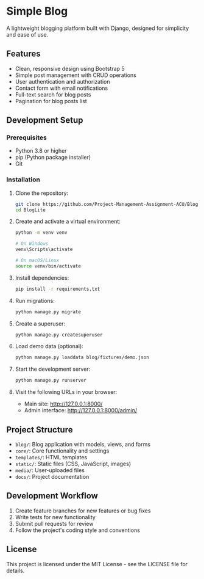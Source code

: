 # Simple Blog

A lightweight blogging platform built with Django, designed for simplicity and ease of use.

## Features

- Clean, responsive design using Bootstrap 5
- Simple post management with CRUD operations
- User authentication and authorization
- Contact form with email notifications
- Full-text search for blog posts
- Pagination for blog posts list

## Development Setup

### Prerequisites

- Python 3.8 or higher
- pip (Python package installer)
- Git

### Installation

1. Clone the repository:
   ```bash
   git clone https://github.com/Project-Management-Assignment-ACU/BlogLite.git
   cd BlogLite
   ```

2. Create and activate a virtual environment:
   ```bash
   python -m venv venv
   
   # On Windows
   venv\Scripts\activate
   
   # On macOS/Linux
   source venv/bin/activate
   ```

3. Install dependencies:
   ```bash
   pip install -r requirements.txt
   ```

4. Run migrations:
   ```bash
   python manage.py migrate
   ```

5. Create a superuser:
   ```bash
   python manage.py createsuperuser
   ```

6. Load demo data (optional):
   ```bash
   python manage.py loaddata blog/fixtures/demo.json
   ```

7. Start the development server:
   ```bash
   python manage.py runserver
   ```

8. Visit the following URLs in your browser:
   - Main site: http://127.0.0.1:8000/
   - Admin interface: http://127.0.0.1:8000/admin/

## Project Structure

- `blog/`: Blog application with models, views, and forms
- `core/`: Core functionality and settings
- `templates/`: HTML templates
- `static/`: Static files (CSS, JavaScript, images)
- `media/`: User-uploaded files
- `docs/`: Project documentation

## Development Workflow

1. Create feature branches for new features or bug fixes
2. Write tests for new functionality
3. Submit pull requests for review
4. Follow the project's coding style and conventions

## License

This project is licensed under the MIT License - see the LICENSE file for details. 